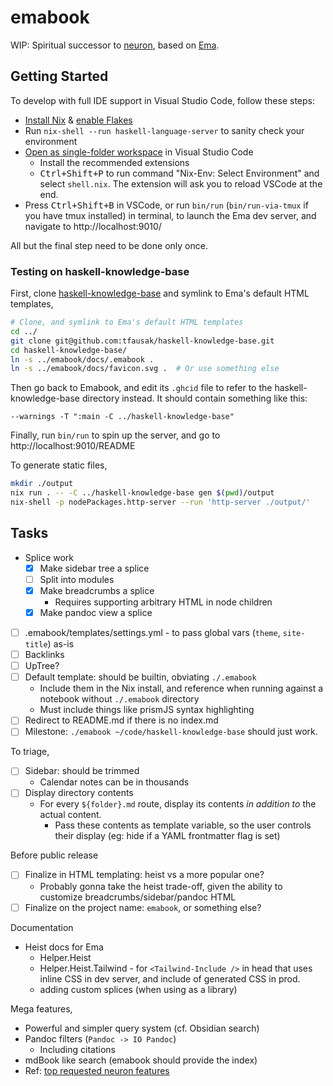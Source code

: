 # emabook

WIP: Spiritual successor to [neuron](https://neuron.zettel.page), based on [Ema](https://ema.srid.ca).

## Getting Started

To develop with full IDE support in Visual Studio Code, follow these steps:

- [Install Nix](https://nixos.org/download.html) & [enable Flakes](https://nixos.wiki/wiki/Flakes)
- Run `nix-shell --run haskell-language-server` to sanity check your environment 
- [Open as single-folder workspace](https://code.visualstudio.com/docs/editor/workspaces#_singlefolder-workspaces) in Visual Studio Code
    - Install the recommended extensions
    - <kbd>Ctrl+Shift+P</kbd> to run command "Nix-Env: Select Environment" and select `shell.nix`. The extension will ask you to reload VSCode at the end.
- Press <kbd>Ctrl+Shift+B</kbd> in VSCode, or run `bin/run` (`bin/run-via-tmux` if you have tmux installed) in terminal, to launch the Ema dev server, and navigate to http://localhost:9010/

All but the final step need to be done only once.

### Testing on haskell-knowledge-base

First, clone [haskell-knowledge-base](https://github.com/tfausak/haskell-knowledge-base) and symlink to Ema's default HTML templates,

```bash
# Clone, and symlink to Ema's default HTML templates
cd ../
git clone git@github.com:tfausak/haskell-knowledge-base.git
cd haskell-knowledge-base/
ln -s ../emabook/docs/.emabook .
ln -s ../emabook/docs/favicon.svg .  # Or use something else
```

Then go back to Emabook, and edit its `.ghcid` file to refer to the haskell-knowledge-base directory instead. It should contain something like this:

```
--warnings -T ":main -C ../haskell-knowledge-base"
```

Finally, run `bin/run` to spin up the server, and go to http://localhost:9010/README

To generate static files,

```bash
mkdir ./output
nix run . -- -C ../haskell-knowledge-base gen $(pwd)/output
nix-shell -p nodePackages.http-server --run 'http-server ./output/'
```

## Tasks

- Splice work
  - [x] Make sidebar tree a splice
  - [ ] Split into modules
  - [x] Make breadcrumbs a splice
    - Requires supporting arbitrary HTML in node children
  - [x] Make pandoc view a splice
- [ ] .emabook/templates/settings.yml - to pass global vars (`theme`, `site-title`) as-is
- [ ] Backlinks
- [ ] UpTree?
- [ ] Default template: should be builtin, obviating `./.emabook`
  - Include them in the Nix install, and reference when running against a notebook without `./.emabook` directory
  - Must include things like prismJS syntax highlighting
- [ ] Redirect to README.md if there is no index.md
- [ ] Milestone: `./emabook ~/code/haskell-knowledge-base` should just work.

To triage,

- [ ] Sidebar: should be trimmed
  - Calendar notes can be in thousands
- [ ] Display directory contents
  - For every `${folder}.md` route, display its contents *in addition to* the actual content.
    - Pass these contents as template variable, so the user controls their display (eg: hide if a YAML frontmatter flag is set)

Before public release

- [ ] Finalize in HTML templating: heist vs a more popular one?
  - Probably gonna take the heist trade-off, given the ability to customize breadcrumbs/sidebar/pandoc HTML
- [ ] Finalize on the project name: `emabook`, or something else?

Documentation

- Heist docs for Ema
  - Helper.Heist
  - Helper.Heist.Tailwind - for `<Tailwind-Include />` in head that uses inline CSS in dev server, and include of generated CSS in prod.
  - adding custom splices (when using as a library)

Mega features,

- Powerful and simpler query system (cf. Obsidian search)
- Pandoc filters (`Pandoc -> IO Pandoc`)
  - Including citations
- mdBook like search (emabook should provide the index)
- Ref: [top requested neuron features](https://github.com/srid/neuron/issues?q=is%3Aissue+is%3Aopen+sort%3Areactions)